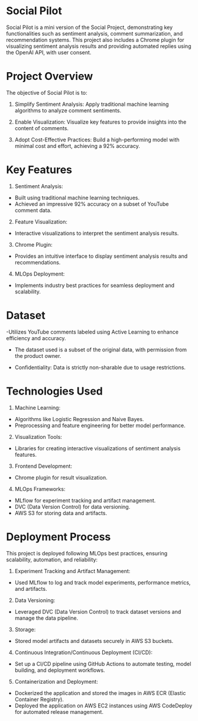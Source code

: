 # Social Pilot

Social Pilot is a mini version of the Social Project, demonstrating key functionalities such as sentiment analysis, comment summarization, and recommendation systems. This project also includes a Chrome plugin for visualizing sentiment analysis results and providing automated replies using the OpenAI API, with user consent.

# Project Overview

The objective of Social Pilot is to:

1) Simplify Sentiment Analysis: Apply traditional machine learning algorithms to analyze comment sentiments.

2) Enable Visualization: Visualize key features to provide insights into the content of comments.

3) Adopt Cost-Effective Practices: Build a high-performing model with minimal cost and effort, achieving a 92% accuracy.

# Key Features

1) Sentiment Analysis:
- Built using traditional machine learning techniques.
- Achieved an impressive 92% accuracy on a subset of YouTube comment data.

2) Feature Visualization:
- Interactive visualizations to interpret the sentiment analysis results.

3) Chrome Plugin:
- Provides an intuitive interface to display sentiment analysis results and recommendations.

4) MLOps Deployment:
- Implements industry best practices for seamless deployment and scalability.

# Dataset

-Utilizes YouTube comments labeled using Active Learning to enhance efficiency and accuracy.

- The dataset used is a subset of the original data, with permission from the product owner.

- Confidentiality: Data is strictly non-sharable due to usage restrictions.

# Technologies Used

1) Machine Learning:
- Algorithms like Logistic Regression and Naive Bayes.
- Preprocessing and feature engineering for better model performance.

2) Visualization Tools:
- Libraries for creating interactive visualizations of sentiment analysis features.

3) Frontend Development:
- Chrome plugin for result visualization.

4) MLOps Frameworks:
- MLflow for experiment tracking and artifact management.
- DVC (Data Version Control) for data versioning.
- AWS S3 for storing data and artifacts.

# Deployment Process

This project is deployed following MLOps best practices, ensuring scalability, automation, and reliability:

1) Experiment Tracking and Artifact Management:
- Used MLflow to log and track model experiments, performance metrics, and artifacts.

2) Data Versioning:
- Leveraged DVC (Data Version Control) to track dataset versions and manage the data pipeline.

3) Storage:
- Stored model artifacts and datasets securely in AWS S3 buckets.

4) Continuous Integration/Continuous Deployment (CI/CD):
- Set up a CI/CD pipeline using GitHub Actions to automate testing, model building, and deployment workflows.

5) Containerization and Deployment:
- Dockerized the application and stored the images in AWS ECR (Elastic Container Registry).
- Deployed the application on AWS EC2 instances using AWS CodeDeploy for automated release management.




